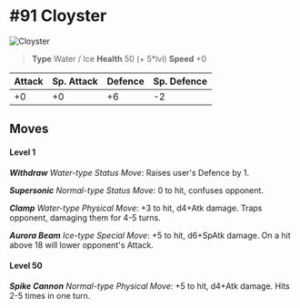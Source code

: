 # #91 Cloyster


![Cloyster](https://img.pokemondb.net/sprites/home/normal/1x/cloyster.png)

> **Type** Water / Ice
> **Health** 50 (+ 5\*lvl)
> **Speed** +0

| Attack | Sp. Attack | Defence | Sp. Defence |
| ------ | ---------- | ------- | ----------- |
| +0 | +0 | +6 | -2 |

## Moves
#### Level 1

***Withdraw** Water-type Status Move*: Raises user's Defence by 1.

***Supersonic** Normal-type Status Move*: 0 to hit, confuses opponent.

***Clamp** Water-type Physical Move*: +3 to hit, d4+Atk damage. Traps opponent, damaging them for 4-5 turns.

***Aurora Beam** Ice-type Special Move*: +5 to hit, d6+SpAtk damage. On a hit above 18 will lower opponent's Attack.
#### Level 50

***Spike Cannon** Normal-type Physical Move*: +5 to hit, d4+Atk damage. Hits 2-5 times in one turn.

